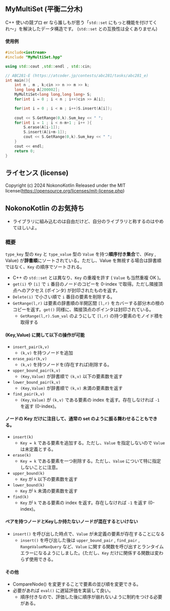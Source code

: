 ## MyMultiSet (平衡二分木)

C++ 使いの競プロ er なら誰しもが思う「`std::set` にもっと機能を付けてくれ〜」を解決したデータ構造です。
(`std::set` との互換性は全くありません)

#### 使用例
```cpp
#include<iostream>
#include "MyMultiSet.hpp"

using std::cout ,std::endl , std::cin;

// ABC281-E (https://atcoder.jp/contests/abc281/tasks/abc281_e)
int main(){
    int n , m , k;cin >> n >> m >> k;
    long long A[200002];
    MyMultiSet<long long,long long> S;
    for(int i = 0 ; i < n ; i++)cin >> A[i];

    for(int i = 0 ; i < m ; i++)S.insert(A[i]);
    
    cout << S.GetRange(0,k).Sum_key << " ";
    for(int i = 1 ; i < n-m+1 ; i++ ){
        S.erase(A[i-1]);
        S.insert(A[i+m-1]);
        cout << S.GetRange(0,k).Sum_key << " ";
    }
    cout << endl;
    return 0;
}
```

## ライセンス (license)
Copyright (c) 2024 NokonoKotlin Released under the MIT license(https://opensource.org/licenses/mit-license.php)


## NokonoKotlin のお気持ち
- ライブラリに組み込むのは自由だけど、自分のライブラリと称するのはやめてほしいよ。


### 概要
`type_key` 型の `Key` と `type_value` 型の `Value` を持つ**順序付き集合**で、(Key , Value) が**辞書順**にソートされている。ただし、Value を無視する場合は辞書順ではなく、`Key` の順序でソートされる。
- C++ の `std::set` とは異なり、`Key` の重複を許す ( `Value` も当然重複 OK )。
- `get(i)` や `[i]` で `i` 番目のノードのコピーを 0-index で取得。ただし隣接頂点へのアクセス (ポインタ) が封印されたものを返す。
- `Delete(i)` で小さい順で `i` 番目の要素を削除する。
- `GetRange(l,r)` は要素の辞書順の半開区間 `[l,r)` をカバーする部分木の根のコピーを返す。`get()` 同様に、隣接頂点のポインタは封印されている。
    - `GetRange(l,r).Sum_val` のようにして `[l,r)` の持つ要素のモノイド積を取得する

#### (Key,Value) に関して以下の操作が可能
- `insert_pair(k,v)`  
    - `(k,v)` を持つノードを追加
- `erase_pair(k,v)`
    - `(k,v)` を持つノードを(存在すれば)削除する。
- `upper_bound_pair(k,v)` 
    - `(Key,Value)` が辞書順で `(k,v)` 以下の要素数を返す
- `lower_bound_pair(k,v)`  
    - `(Key,Value)` が辞書順で `(k,v)` 未満の要素数を返す
- `find_pair(k,v)` 
    - `(Key,Value)` が `(k,v)` である要素の index を返す。存在しなければ `-1` を返す (0-index)。

#### ノードの Key だけに注目して、通常の set のように振る舞わせることもできる。  
- `insert(k)`
    - `Key = k` である要素を追加する。ただし、`Value` を指定しないので `Value` は未定義とする。
- `erase(k)` 
    - `Key = k` である要素を一つ削除する。ただし、`Value` について特に指定しないことに注意。
- `upper_bound(k)` 
    - `Key` が `k` 以下の要素数を返す
- `lower_bound(k)`
    - `Key` が `k` 未満の要素数を返す
- `find(k)`
    - `Key` が `k` である要素の index を返す。存在しなければ `-1` を返す (0-index)。

#### ペアを持つノードとKeyしか持たないノードが混在するといけない
- `insert()` を呼び出した時点で、`Value` が未定義の要素が存在することになる
    - `insert()` を呼び出した後は `upper_bound_pair` , `find_pair` , `RangeValueMaxQuery` など、`Value` に関する関数を呼び出すとランタイムエラーになるようにしました。(ただし、`Key` だけに関係する関数は変わらず使用できる。

#### その他
- CompareNode() を変更することで要素の並び順を変更できる。
- 必要があれば `eval()` に遅延評価を実装して良い。
    - 順序付きなので、評価した後に順序が崩れないように制約をつける必要がある。
